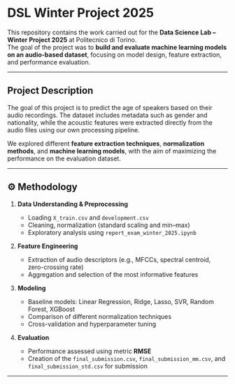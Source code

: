 # DSL Winter Project 2025

This repository contains the work carried out for the **Data Science Lab – Winter Project 2025** at Politecnico di Torino.  
The goal of the project was to **build and evaluate machine learning models on an audio-based dataset**, focusing on model design, feature extraction, and performance evaluation.

---

## Project Description

The goal of this project is to predict the age of speakers based on their audio recordings.
The dataset includes metadata such as gender and nationality, while the acoustic features were extracted directly from the audio files using our own processing pipeline. 

We explored different **feature extraction techniques**, **normalization methods**, and **machine learning models**, with the aim of maximizing the performance on the evaluation dataset.

---

## ⚙️ Methodology

1. **Data Understanding & Preprocessing**
   - Loading `X_train.csv` and `development.csv`
   - Cleaning, normalization (standard scaling and min–max)
   - Exploratory analysis using `report_exam_winter_2025.ipynb`

2. **Feature Engineering**
   - Extraction of audio descriptors (e.g., MFCCs, spectral centroid, zero-crossing rate)
   - Aggregation and selection of the most informative features

3. **Modeling**
   - Baseline models: Linear Regression, Ridge, Lasso, SVR, Random Forest, XGBoost
   - Comparison of different normalization techniques
   - Cross-validation and hyperparameter tuning

4. **Evaluation**
   - Performance assessed using metric **RMSE** 
   - Creation of the `final_submission.csv`, `final_submission_mm.csv`, and `final_submission_std.csv` for submission

---
